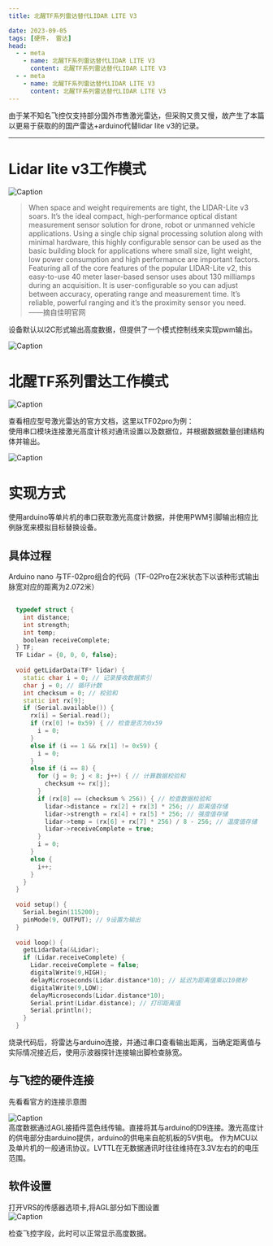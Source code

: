 ```yaml
---
title: 北醒TF系列雷达替代LIDAR LITE V3

date: 2023-09-05
tags: [硬件， 雷达]
head:
  - - meta
    - name: 北醒TF系列雷达替代LIDAR LITE V3
      content: 北醒TF系列雷达替代LIDAR LITE V3
  - - meta
    - name: 北醒TF系列雷达替代LIDAR LITE V3
      content: 北醒TF系列雷达替代LIDAR LITE V3
---
```


由于某不知名飞控仅支持部分国外市售激光雷达，但采购又贵又慢，故产生了本篇以更易于获取的的国产雷达+arduino代替lidar lite v3的记录。

---

# Lidar lite v3工作模式
![Caption](/LITEV3.jpg)
> When space and weight requirements are tight, the LIDAR-Lite v3 soars. It’s the ideal compact, high-performance optical distant measurement sensor solution for drone, robot or unmanned vehicle applications. Using a single chip signal processing solution along with minimal hardware, this highly configurable sensor can be used as the basic building block for applications where small size, light weight, low power consumption and high performance are important factors.  
Featuring all of the core features of the popular LIDAR-Lite v2, this easy-to-use 40 meter laser-based sensor uses about 130 milliamps during an acquisition. It is user-configurable so you can adjust between accuracy, operating range and measurement time.  It’s reliable, powerful ranging and it’s the proximity sensor you need.  
——摘自佳明官网
  
  设备默认以I2C形式输出高度数据，但提供了一个模式控制线来实现pwm输出。

  ![Caption](/LITEV32.jpg)  
    
# 北醒TF系列雷达工作模式
![Caption](/TF02.jpg)    
  

查看相应型号激光雷达的官方文档，这里以TF02pro为例：  
使用串口模块连接激光高度计核对通讯设置以及数据位，并根据数据数量创建结构体并输出。   


![Caption](/TF022.jpg)   
  
# 实现方式 
使用arduino等单片机的串口获取激光高度计数据，并使用PWM引脚输出相应比例脉宽来模拟目标替换设备。

## 具体过程
Arduino nano 与TF-02pro组合的代码（TF-02Pro在2米状态下以该种形式输出脉宽对应的距离为2.072米）

```cpp
  
  typedef struct {
    int distance;
    int strength;
    int temp;
    boolean receiveComplete;
  } TF; 
  TF Lidar = {0, 0, 0, false}; 
  
  void getLidarData(TF* lidar) {
    static char i = 0; // 记录接收数据索引
    char j = 0; // 循环计数
    int checksum = 0; // 校验和
    static int rx[9]; 
    if (Serial.available()) {
      rx[i] = Serial.read(); 
      if (rx[0] != 0x59) { // 检查是否为0x59
        i = 0;
      }
      else if (i == 1 && rx[1] != 0x59) {
        i = 0;
      }
      else if (i == 8) {
        for (j = 0; j < 8; j++) { // 计算数据校验和
          checksum += rx[j];
        }
        if (rx[8] == (checksum % 256)) { // 检查数据校验和
          lidar->distance = rx[2] + rx[3] * 256; // 距离值存储
          lidar->strength = rx[4] + rx[5] * 256; // 强度值存储
          lidar->temp = (rx[6] + rx[7] * 256) / 8 - 256; // 温度值存储
          lidar->receiveComplete = true;
        }
        i = 0;
      }
      else {
        i++; 
      }
    }
  }
  
  void setup() {
    Serial.begin(115200); 
    pinMode(9, OUTPUT); // 9设置为输出
  }
  
  void loop() {
    getLidarData(&Lidar); 
    if (Lidar.receiveComplete) {
      Lidar.receiveComplete = false; 
      digitalWrite(9,HIGH); 
      delayMicroseconds(Lidar.distance*10); // 延迟为距离值乘以10微秒
      digitalWrite(9,LOW); 
      delayMicroseconds(Lidar.distance*10); 
      Serial.print(Lidar.distance); // 打印距离值
      Serial.println(); 
    }
  }
```
烧录代码后，将雷达与arduino连接，并通过串口查看输出距离，当确定距离值与实际情况接近后，使用示波器探针连接输出脚检查脉宽。 

## 与飞控的硬件连接
先看看官方的连接示意图  

![Caption](/2128.jpg)   
高度数据通过AGL接插件蓝色线传输。直接将其与arduino的D9连接。激光高度计的供电部分由arduino提供，arduino的供电来自舵机板的5V供电。
作为MCU以及单片机的一般通讯协议。LVTTL在无数据通讯时往往维持在3.3V左右的的电压范围。  

## 软件设置
  打开VRS的传感器选项卡,将AGL部分如下图设置  
  ![Caption](/AGL.jpg)  

检查飞控字段，此时可以正常显示高度数据。



